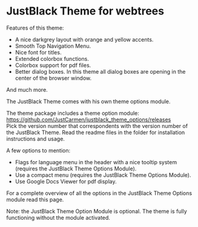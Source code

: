 JustBlack Theme for webtrees
============================

Features of this theme:
	<ul>
	<li>A nice darkgrey layout with orange and yellow accents.</li>
    	<li>Smooth Top Navigation Menu.</li>
    	<li>Nice font for titles.
	<li>Extended colorbox functions.</li>
    	<li>Colorbox support for pdf files.</li>
    	<li>Better dialog boxes. In this theme all dialog boxes are opening in the center of the browser window.</li>
    	</ul>

And much more.    

The JustBlack Theme comes with his own theme options module.

The theme package includes a theme option module: https://github.com/JustCarmen/justblack_theme_options/releases<br>
Pick the version number that correspondents with the version number of the JustBlack Theme. Read the readme files in the folder for installation instructions and usage.

A few options to mention:
	<ul>
	<li>Flags for language menu in the header with a nice tooltip system (requires the JustBlack Theme Options Module).</li>
    	<li>Use a compact menu (requires the JustBlack Theme Options Module).</li>
    	<li>Use Google Docs Viewer for pdf display.</li>
    	</ul>

For a complete overview of all the options in the JustBlack Theme Options module read this page.

Note: the JustBlack Theme Option Module is optional. The theme is fully functioning without the module activated.


